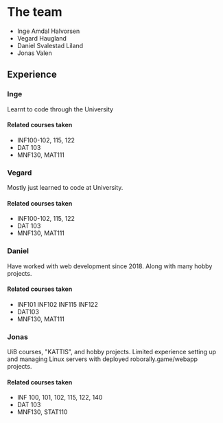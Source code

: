 # The team
- Inge Amdal Halvorsen
- Vegard Haugland
- Daniel Svalestad Liland
- Jonas Valen

## Experience

### Inge
Learnt to code through the University

#### Related courses taken
- INF100-102, 115, 122
- DAT 103
- MNF130, MAT111

### Vegard
Mostly just learned to code at University.

#### Related courses taken
- INF100-102, 115, 122
- DAT 103
- MNF130, MAT111

### Daniel
Have worked with web development since 2018. Along with many hobby projects.

#### Related courses taken
- INF101 INF102 INF115 INF122
- DAT103
- MNF130, MAT111

### Jonas
UiB courses, "KATTIS", and hobby projects.
Limited experience setting up and managing Linux servers with deployed roborally.game/webapp projects.

#### Related courses taken
- INF 100, 101, 102, 115, 122, 140
- DAT 103
- MNF130, STAT110
